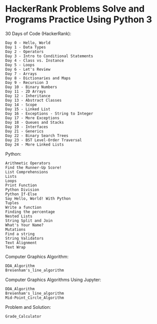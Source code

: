 # HackerRank Problems Solve and Programs Practice Using Python 3

30 Days of Code (HackerRank):
```
Day 0 - Hello, World
Day 1 - Data Types
Day 2 - Operators
Day 3 - Intro to Conditional Statements
Day 4 - Class vs. Instance
Day 5 - Loops
Day 6 - Let's Review
Day 7 - Arrays
Day 8 - Dictionaries and Maps
Day 9 - Recursion 3
Day 10 - Binary Numbers
Day 11 - 2D Arrays
Day 12 - Inheritance
Day 13 - Abstract Classes
Day 14 - Scope
Day 15 - Linked List
Day 16 - Exceptions - String to Integer
Day 17 - More Exceptions
Day 18 - Queues and Stacks
Day 19 - Interfaces
Day 21 - Generics
Day 22 - Binary Search Trees
Day 23 - BST Level-Order Traversal
Day 24 - More Linked Lists
```

Python:
```
Arithmetic Operators
Find the Runner-Up Score!
List Comprehensions
Lists
Loops
Print Function
Python Division
Python If-Else
Say Hello, World! With Python
Tuples
Write a function
Finding the percentage
Nested Lists
String Split and Join
What's Your Name?
Mutations
Find a string
String Validators
Text Alignment
Text Wrap
```

Computer Graphics Algorithm:
```
DDA_Algorithm
Bresenham's_line_algorithm
```

Computer Graphics Algorithms Using Jupyter:
```
DDA_Algorithm
Bresenham's_line_algorithm
Mid-Point_Circle_Algorithm
```

Problem and Solution:
```
Grade_Calculator
```
